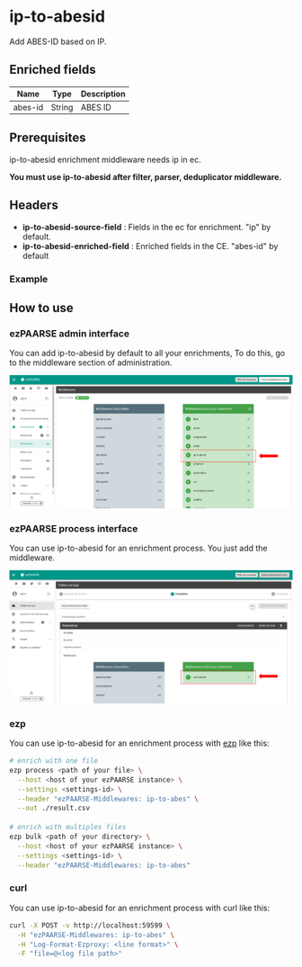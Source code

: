 # ip-to-abesid

Add ABES-ID based on IP.

## Enriched fields

| Name | Type | Description |
| --- | --- | --- |
| abes-id | String | ABES ID |

## Prerequisites

ip-to-abesid enrichment middleware needs ip in ec.

**You must use ip-to-abesid after filter, parser, deduplicator middleware.**

## Headers

+ **ip-to-abesid-source-field** : Fields in the ec for enrichment. "ip" by default.
+ **ip-to-abesid-enriched-field** : Enriched fields in the CE. "abes-id" by default

### Example

## How to use

### ezPAARSE admin interface

You can add ip-to-abesid by default to all your enrichments, To do this, go to the middleware section of administration.

![image](./docs/admin-interface.png)

### ezPAARSE process interface

You can use ip-to-abesid for an enrichment process. You just add the middleware.

![image](./docs/process-interface.png)

### ezp

You can use ip-to-abesid for an enrichment process with [ezp](https://github.com/ezpaarse-project/node-ezpaarse) like this:

```bash
# enrich with one file
ezp process <path of your file> \
  --host <host of your ezPAARSE instance> \
  --settings <settings-id> \
  --header "ezPAARSE-Middlewares: ip-to-abes" \
  --out ./result.csv

# enrich with multiples files
ezp bulk <path of your directory> \
  --host <host of your ezPAARSE instance> \
  --settings <settings-id> \
  --header "ezPAARSE-Middlewares: ip-to-abes" 

```

### curl

You can use ip-to-abesid for an enrichment process with curl like this:

```bash
curl -X POST -v http://localhost:59599 \
  -H "ezPAARSE-Middlewares: ip-to-abes" \
  -H "Log-Format-Ezproxy: <line format>" \
  -F "file=@<log file path>"

```
